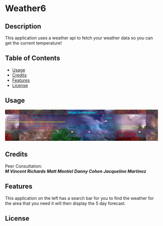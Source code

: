 # Weather6

## Description
This application uses a weather api to fetch your weather data so you can get the current temperature!
## Table of Contents

- [Usage](#usage)
- [Credits](#credits)
- [Features](#features)
- [License](#license)

## Usage
![alt text](assets/images/weathers.png)

## Credits
Peer Consultation:<br>
***M Vincent Richards*** 
***Matt Montiel***
***Danny Cohen*** 
***Jacqueline Martinez*** 
## Features
This application on the left has a search bar for you to find the weather for the area that you need it will then display the 5 day forecast.
## License
